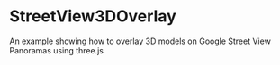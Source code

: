 StreetView3DOverlay
===================

An example showing how to overlay 3D models on Google Street View Panoramas using three.js

